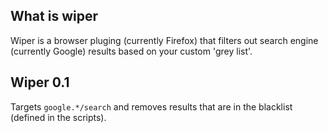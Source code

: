 ## What is wiper

Wiper is a browser pluging (currently Firefox) that filters out search engine (currently Google) results based on your custom 'grey list'.

## Wiper 0.1

Targets `google.*/search` and removes results that are in the blacklist (defined in the scripts).
